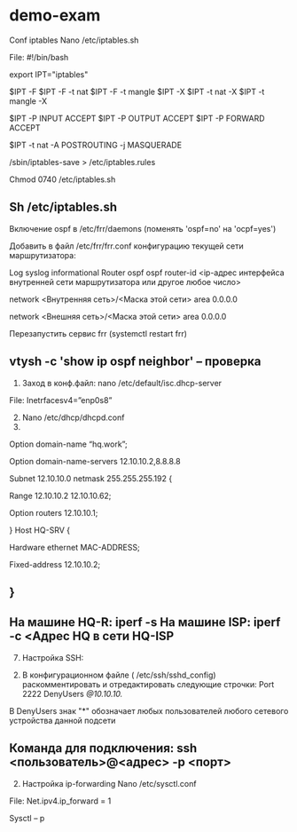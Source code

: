 # demo-exam
Conf iptables
Nano /etc/iptables.sh

File:
 #!/bin/bash

export IPT="iptables"

$IPT -F
$IPT -F -t nat
$IPT -F -t mangle
$IPT -X
$IPT -t nat -X
$IPT -t mangle -X

$IPT -P INPUT ACCEPT
$IPT -P OUTPUT ACCEPT
$IPT -P FORWARD ACCEPT

$IPT -t nat -A POSTROUTING -j MASQUERADE

/sbin/iptables-save > /etc/iptables.rules

Chmod 0740 /etc/iptables.sh

Sh /etc/iptables.sh
----------------------------------------------------------------


Включение ospf в /etc/frr/daemons (поменять 'ospf=no' на 'ocpf=yes')

Добавить в файл /etc/frr/frr.conf конфигурацию текущей сети маршрутизатора:

Log syslog informational
Router ospf
ospf router-id <ip-адрес интерфейса внутренней сети маршрутизатора или другое любое число>

network <Внутренняя сеть>/<Маска этой сети> area 0.0.0.0

network <Внешняя сеть>/<Маска этой сети> area 0.0.0.0

Перезапустить сервис frr (systemctl restart frr)

vtysh -c 'show ip ospf neighbor' – проверка
--------------------------------------------------------------
1.	Заход в конф.файл: nano /etc/default/isc.dhcp-server

File:
Inetrfacesv4=”enp0s8”

2.	Nano /etc/dhcp/dhcpd.conf
3.	
Option domain-name “hq.work”;

Option domain-name-servers 12.10.10.2,8.8.8.8

Subnet 12.10.10.0 netmask 255.255.255.192 {

Range 12.10.10.2 12.10.10.62;

Option routers 12.10.10.1;

}
Host HQ-SRV { 

Hardware ethernet MAC-ADDRESS;

Fixed-address 12.10.10.2;

}
-------------------------------------------------------------
На машине HQ-R: iperf -s
На машине ISP: iperf -c <Адрес HQ в сети HQ-ISP
-------------------------------------------------------------
7.	Настройка SSH:


2) В конфигурационном файле ( /etc/ssh/sshd_config) раскомментировать и отредактировать следующие строчки:
Port 2222
DenyUsers *@10.10.10.*

В DenyUsers знак "*" обозначает любых пользователей любого сетевого устройства данной подсети

Команда для подключения:
ssh <пользователь>@<адрес> -p <порт>
--------------------------------------------------------------------
2.	Настройка ip-forwarding
Nano /etc/sysctl.conf

File: Net.ipv4.ip_forward = 1

Sysctl – p
